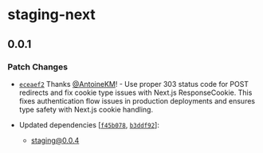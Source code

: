 # staging-next

## 0.0.1

### Patch Changes

- [`eceaef2`](https://github.com/AntoineKM/staging/commit/eceaef29a6fac1858a505fc34422342cb909838c) Thanks [@AntoineKM](https://github.com/AntoineKM)! - Use proper 303 status code for POST redirects and fix cookie type issues with Next.js ResponseCookie. This fixes authentication flow issues in production deployments and ensures type safety with Next.js cookie handling.

- Updated dependencies [[`f45b078`](https://github.com/AntoineKM/staging/commit/f45b078976ae4915b8e6f45d90f2c12e610044ae), [`b3ddf92`](https://github.com/AntoineKM/staging/commit/b3ddf92011d50c7ce5e8e15ff899e6f221021835)]:
  - staging@0.0.4

